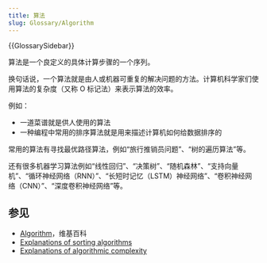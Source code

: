 ```yaml
---
title: 算法
slug: Glossary/Algorithm
---
```


{{GlossarySidebar}}

算法是一个良定义的具体计算步骤的一个序列。

换句话说，一个算法就是由人或机器可重复的解决问题的方法。计算机科学家们使用算法的复杂度（又称 O 标记法）来表示算法的效率。

例如：

- 一道菜谱就是供人使用的算法
- 一种编程中常用的排序算法就是用来描述计算机如何给数据排序的

常用的算法有寻找最优路径算法，例如“旅行推销员问题”、“树的遍历算法”等。

还有很多机器学习算法例如“线性回归”、“决策树”、“随机森林”、“支持向量机”、“循环神经网络（RNN）”、“长短时记忆（LSTM）神经网络”、“卷积神经网络（CNN）”、“深度卷积神经网络”等。

## 参见

- [Algorithm](https://zh.wikipedia.org/wiki/Algorithm)，维基百科
- [Explanations of sorting algorithms](https://www.toptal.com/developers/sorting-algorithms)
- [Explanations of algorithmic complexity](https://www.bigocheatsheet.com/)
